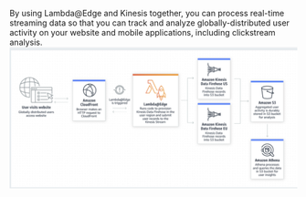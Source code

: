 

By using Lambda@Edge and Kinesis together, you can process real-time streaming data so that you can track and analyze globally-distributed user activity on your website and mobile applications, including clickstream analysis. 
![Alt_text](../images/lambda-edge-kinesis.png)                    